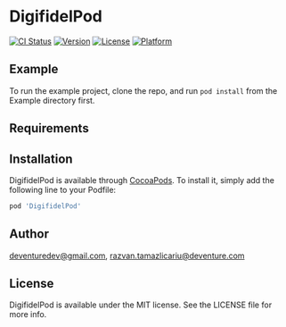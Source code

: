 # DigifidelPod

[![CI Status](https://img.shields.io/travis/deventuredev@gmail.com/DigifidelPod.svg?style=flat)](https://travis-ci.org/deventuredev@gmail.com/DigifidelPod)
[![Version](https://img.shields.io/cocoapods/v/DigifidelPod.svg?style=flat)](https://cocoapods.org/pods/DigifidelPod)
[![License](https://img.shields.io/cocoapods/l/DigifidelPod.svg?style=flat)](https://cocoapods.org/pods/DigifidelPod)
[![Platform](https://img.shields.io/cocoapods/p/DigifidelPod.svg?style=flat)](https://cocoapods.org/pods/DigifidelPod)

## Example

To run the example project, clone the repo, and run `pod install` from the Example directory first.

## Requirements

## Installation

DigifidelPod is available through [CocoaPods](https://cocoapods.org). To install
it, simply add the following line to your Podfile:

```ruby
pod 'DigifidelPod'
```

## Author

deventuredev@gmail.com, razvan.tamazlicariu@deventure.com

## License

DigifidelPod is available under the MIT license. See the LICENSE file for more info.
